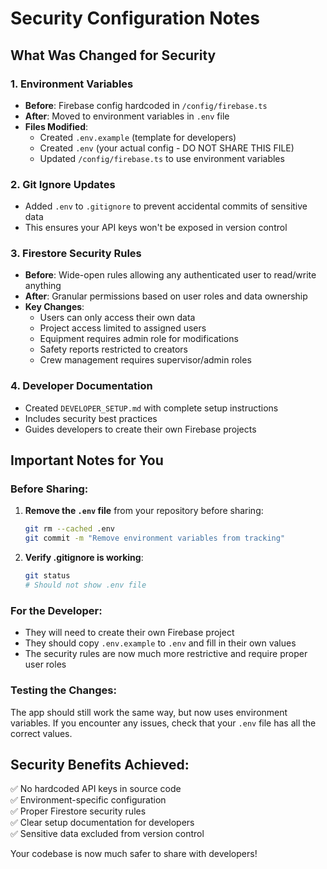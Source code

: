 # Security Configuration Notes

## What Was Changed for Security

### 1. Environment Variables
- **Before**: Firebase config hardcoded in `/config/firebase.ts`
- **After**: Moved to environment variables in `.env` file
- **Files Modified**: 
  - Created `.env.example` (template for developers)
  - Created `.env` (your actual config - DO NOT SHARE THIS FILE)
  - Updated `/config/firebase.ts` to use environment variables

### 2. Git Ignore Updates
- Added `.env` to `.gitignore` to prevent accidental commits of sensitive data
- This ensures your API keys won't be exposed in version control

### 3. Firestore Security Rules
- **Before**: Wide-open rules allowing any authenticated user to read/write anything
- **After**: Granular permissions based on user roles and data ownership
- **Key Changes**:
  - Users can only access their own data
  - Project access limited to assigned users
  - Equipment requires admin role for modifications
  - Safety reports restricted to creators
  - Crew management requires supervisor/admin roles

### 4. Developer Documentation
- Created `DEVELOPER_SETUP.md` with complete setup instructions
- Includes security best practices
- Guides developers to create their own Firebase projects

## Important Notes for You

### Before Sharing:
1. **Remove the `.env` file** from your repository before sharing:
   ```bash
   git rm --cached .env
   git commit -m "Remove environment variables from tracking"
   ```

2. **Verify .gitignore is working**:
   ```bash
   git status
   # Should not show .env file
   ```

### For the Developer:
- They will need to create their own Firebase project
- They should copy `.env.example` to `.env` and fill in their own values
- The security rules are now much more restrictive and require proper user roles

### Testing the Changes:
The app should still work the same way, but now uses environment variables. If you encounter any issues, check that your `.env` file has all the correct values.

## Security Benefits Achieved:
✅ No hardcoded API keys in source code  
✅ Environment-specific configuration  
✅ Proper Firestore security rules  
✅ Clear setup documentation for developers  
✅ Sensitive data excluded from version control  

Your codebase is now much safer to share with developers!
